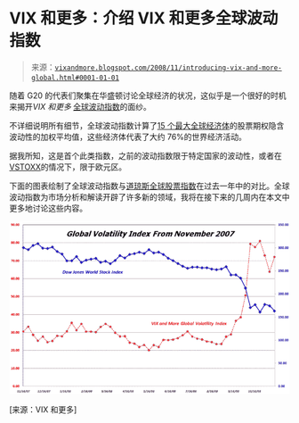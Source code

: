 <!--yml

分类：未分类

日期：2024-05-18 18:16:13

-->

# VIX 和更多：介绍 VIX 和更多全球波动指数

> 来源：[`vixandmore.blogspot.com/2008/11/introducing-vix-and-more-global.html#0001-01-01`](http://vixandmore.blogspot.com/2008/11/introducing-vix-and-more-global.html#0001-01-01)

随着 G20 的代表们聚集在华盛顿讨论全球经济的状况，这似乎是一个很好的时机来揭开*VIX 和更多* [全球波动指数](http://vixandmore.blogspot.com/search/label/Global%20Volatility%20Index)的面纱。

不详细说明所有细节，全球波动指数计算了[15 个最大全球经济体](http://en.wikipedia.org/wiki/List_of_countries_by_GDP_%28nominal%29)的股票期权隐含波动性的加权平均值，这些经济体代表了大约 76%的世界经济活动。

据我所知，这是首个此类指数，之前的波动指数限于特定国家的波动性，或者在[VSTOXX](http://vixandmore.blogspot.com/search/label/VSTOXX)的情况下，限于欧元区。

下面的图表绘制了全球波动指数与[道琼斯全球股票指数](http://vixandmore.blogspot.com/search/label/Dow%20Jones%20World%20Stock%20Index)在过去一年中的对比。全球波动指数为市场分析和解读开辟了许多新的领域，我将在接下来的几周内在本文中更多地讨论这些内容。

![](img/effa37b4cf126b0200f0097996b6ce12.png)

[来源：VIX 和更多]
